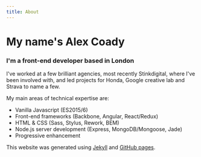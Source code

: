 ```yaml
---
title: About
---
```


# My name's Alex Coady

### I'm a front-end developer based in London

I've worked at a few brilliant agencies, most recently Stinkdigital, where I've been involved with, and led projects for Honda, Google creative lab and Strava to name a few.

My main areas of technical expertise are:

- Vanilla Javascript (ES2015/6)
- Front-end frameworks (Backbone, Angular, React/Redux)
- HTML & CSS (Sass, Stylus, Rework, BEM)
- Node.js server development (Express, MongoDB/Mongoose, Jade)
- Progressive enhancement

This website was generated using [Jekyll](http://jekyllrb.com/) and [GitHub pages](https://pages.github.com/).
